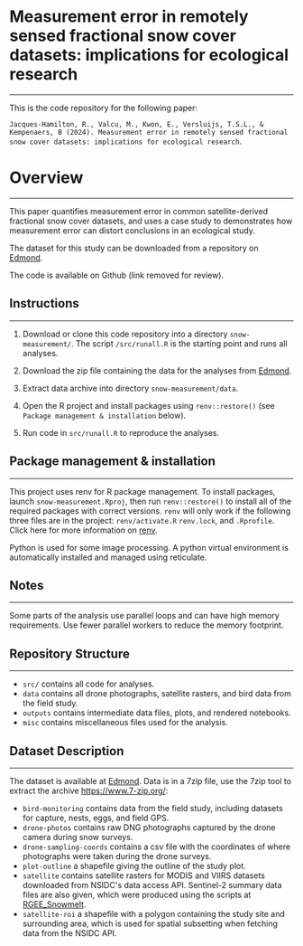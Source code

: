 # Measurement error in remotely sensed fractional snow cover datasets: implications for ecological research

------------------------------------------------------------------------

This is the code repository for the following paper:

`Jacques-Hamilton, R., Valcu, M., Kwon, E., Versluijs, T.S.L., & Kempenaers, B (2024). Measurement error in remotely sensed fractional snow cover datasets: implications for ecological research`.

# Overview

------------------------------------------------------------------------

This paper quantifies measurement error in common satellite-derived fractional snow cover datasets, and uses a case study to demonstrates how measurement error can distort conclusions in an ecological study.

The dataset for this study can be downloaded from a repository on [Edmond](https://edmond.mpg.de/privateurl.xhtml?token=9a080a7e-ba68-4777-bb40-3763dbe3fe90).

The code is available on Github (link removed for review).

## Instructions

------------------------------------------------------------------------

1.  Download or clone this code repository into a directory `snow-measurement/`. The script `/src/runall.R` is the starting point and runs all analyses.

2.  Download the zip file containing the data for the analyses from [Edmond](https://edmond.mpg.de/privateurl.xhtml?token=9a080a7e-ba68-4777-bb40-3763dbe3fe90).

3.  Extract data archive into directory `snow-measurement/data`.

4.  Open the R project and install packages using `renv::restore()` (see `Package management & installation` below).

5.  Run code in `src/runall.R` to reproduce the analyses.

## Package management & installation

------------------------------------------------------------------------

This project uses renv for R package management. To install packages, launch `snow-measurement.Rproj`, then run `renv::restore()` to install all of the required packages with correct versions. `renv` will only work if the following three files are in the project: `renv/activate.R` `renv.lock`, and `.Rprofile`. Click here for more information on [renv](https://rstudio.github.io/renv/articles/renv.html).

Python is used for some image processing. A python virtual environment is automatically installed and managed using reticulate.

## Notes

------------------------------------------------------------------------

Some parts of the analysis use parallel loops and can have high memory requirements. Use fewer parallel workers to reduce the memory footprint.

## Repository Structure

------------------------------------------------------------------------

-   `src/` contains all code for analyses.
-   `data` contains all drone photographs, satellite rasters, and bird data from the field study.
-   `outputs` contains intermediate data files, plots, and rendered notebooks.
-   `misc` contains miscellaneous files used for the analysis.

## Dataset Description

------------------------------------------------------------------------

The dataset is available at [Edmond](https://edmond.mpg.de/privateurl.xhtml?token=9a080a7e-ba68-4777-bb40-3763dbe3fe90). Data is in a 7zip file, use the 7zip tool to extract the archive https://www.7-zip.org/:

-   `bird-monitoring` contains data from the field study, including datasets for capture, nests, eggs, and field GPS.
-   `drone-photos` contains raw DNG photographs captured by the drone camera during snow surveys. 
-   `drone-sampling-coords` contains a csv file with the coordinates of where photographs were taken during the drone surveys.
-   `plot-outline` a shapefile giving the outline of the study plot.
-   `satellite` contains satellite rasters for MODIS and VIIRS datasets downloaded from NSIDC's data access API. Sentinel-2 summary data files are also given, which were produced using the scripts at [RGEE_Snowmelt](https://github.com/TVersluijs/RGEE_Snowmelt).
-   `satellite-roi` a shapefile with a polygon containing the study site and surrounding area, which is used for spatial subsetting when fetching data from the NSIDC API.

